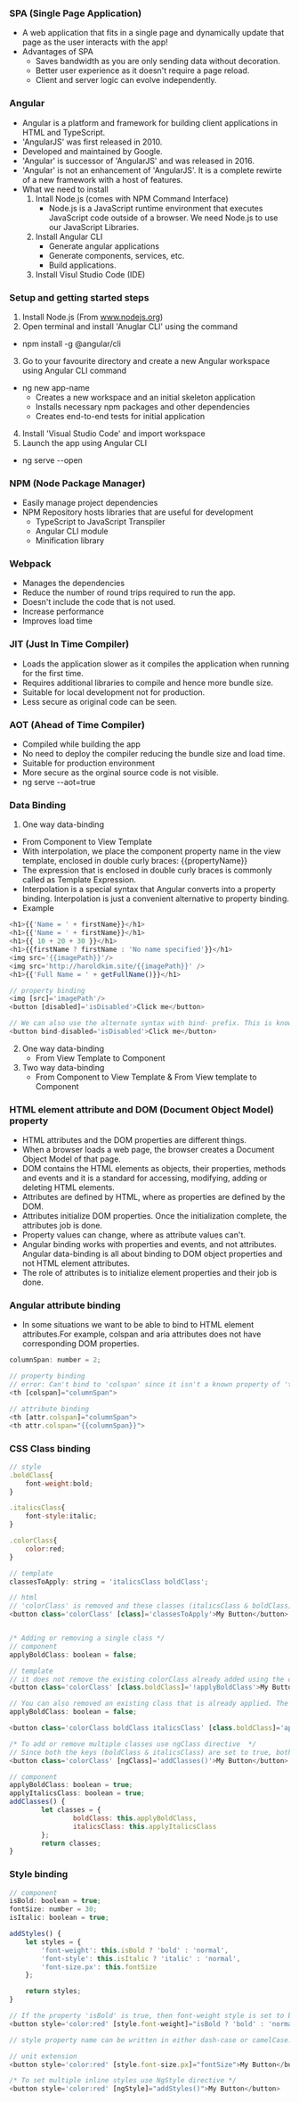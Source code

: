 ### SPA (Single Page Application)
- A web application that fits in a single page and dynamically update that page as the user interacts with the app!
- Advantages of SPA
	- Saves bandwidth as you are only sending data without decoration.
	- Better user experience as it doesn't require a page reload.
	- Client and server logic can evolve independently.

### Angular
- Angular is a platform and framework for building client applications in HTML and TypeScript.
- 'AngularJS' was first released in 2010.
- Developed and maintained by Google.
- 'Angular' is successor of 'AngularJS' and was released in 2016.
- 'Angular' is not an enhancement of 'AngularJS'. It is a complete rewirte of a new framework with a host of features.
- What we need to install
	1. Intall Node.js (comes with NPM Command Interface)
		- Node.js is a JavaScript runtime environment that executes JavaScript code outside of a browser. We need Node.js to use our JavaScript Libraries.
	1. Install Angular CLI
		- Generate angular applications
		- Generate components, services, etc.
		- Build applications.
	1. Install Visul Studio Code (IDE)

### Setup and getting started steps
1. Install Node.js (From www.nodejs.org)
2. Open terminal and install 'Anuglar CLI' using the command
- npm install -g @angular/cli
3. Go to your favourite directory and create a new Angular workspace using Angular CLI command
- ng new app-name
	- Creates a new workspace and an initial skeleton application
	- Installs necessary npm packages and other dependencies
	- Creates end-to-end tests for initial application
4. Install 'Visual Studio Code' and import workspace
5. Launch the app using Angular CLI
- ng serve --open

### NPM (Node Package Manager)
- Easily manage project dependencies
- NPM Repository hosts libraries that are useful for development
	- TypeScript to JavaScript Transpiler
	- Angular CLI module
	- Minification library
### Webpack
- Manages the dependencies
- Reduce the number of round trips required to run the app.
- Doesn't include the code that is not used.
- Increase performance
- Improves load time

### JIT (Just In Time Compiler)
- Loads the application slower as it compiles the application when running for the first time.
- Requires additional libraries to compile and hence more bundle size.
- Suitable for local development not for production.
- Less secure as original code can be seen.

### AOT (Ahead of Time Compiler)
- Compiled while building the app
- No need to deploy the compiler reducing the bundle size and load time.
- Suitable for production environment
- More secure as the orginal source code is not visible.
- ng serve --aot=true

### Data Binding 
1. One way data-binding
- From Component to View Template
- With interpolation, we place the component property name in the view template, enclosed in double curly braces: {{propertyName}}
- The expression that is enclosed in double curly braces is commonly called as Template Expression.
- Interpolation is a special syntax that Angular converts into a property binding. Interpolation is just a convenient alternative to property binding. 
- Example
```js
<h1>{{'Name = ' + firstName}}</h1>
<h1>{{'Name = ' + firstName}}</h1>
<h1>{{ 10 + 20 + 30 }}</h1>
<h1>{{firstName ? firstName : 'No name specified'}}</h1>
<img src='{{imagePath}}'/>
<img src='http://haroldkim.site/{{imagePath}}' />
<h1>{{'Full Name = ' + getFullName()}}</h1>

// property binding
<img [src]='imagePath'/>
<button [disabled]='isDisabled'>Click me</button>

// We can also use the alternate syntax with bind- prefix. This is known as canonical form
<button bind-disabled='isDisabled'>Click me</button>
```
2. One way data-binding
	- From View Template to Component
3. Two way data-binding	
	- From Component to View Template & From View template to Component

### HTML element attribute and DOM (Document Object Model) property
- HTML attributes and the DOM properties are different things.
- When a browser loads a web page, the browser creates a Document Object Model of that page.
- DOM contains the HTML elements as objects, their properties, methods and events and it is a standard for accessing, modifying, adding or deleting HTML elements.
- Attributes are defined by HTML, where as properties are defined by the DOM.
- Attributes initialize DOM properties. Once the initialization complete, the attributes job is done.
- Property values can change, where as attribute values can't.
- Angular binding works with properties and events, and not attributes. Angular data-binding is all about binding to DOM object properties and not HTML element attributes.
- The role of attributes is to initialize element properties and their job is done.

### Angular attribute binding
- In some situations we want to be able to bind to HTML element attributes.For example, colspan and aria attributes does not have corresponding DOM properties.
```js
columnSpan: number = 2;

// property binding
// error: Can't bind to 'colspan' since it isn't a known property of 'th'
<th [colspan]="columnSpan">

// attribute binding
<th [attr.colspan]="columnSpan">
<th attr.colspan="{{columnSpan}}">
```

### CSS Class binding
```js
// style
.boldClass{
    font-weight:bold;
}

.italicsClass{
    font-style:italic;
}

.colorClass{
    color:red;
}

// template
classesToApply: string = 'italicsClass boldClass';

// html
// 'colorClass' is removed and these classes (italicsClass & boldClass) are added.
<button class='colorClass' [class]='classesToApply'>My Button</button>


/* Adding or removing a single class */
// component
applyBoldClass: boolean = false;

// template
// it does not remove the existing colorClass already added using the class attribute.
<button class='colorClass' [class.boldClass]='!applyBoldClass'>My Button</button>

// You can also removed an existing class that is already applied. The class binding removes the boldClass.
applyBoldClass: boolean = false;

<button class='colorClass boldClass italicsClass' [class.boldClass]='applyBoldClass'>My Button</button>

/* To add or remove multiple classes use ngClass directive  */
// Since both the keys (boldClass & italicsClass) are set to true, both classes will be added to the button element
<button class='colorClass' [ngClass]='addClasses()'>My Button</button>

// component
applyBoldClass: boolean = true;
applyItalicsClass: boolean = true;
addClasses() {
		let classes = {
				boldClass: this.applyBoldClass,
				italicsClass: this.applyItalicsClass
		};
		return classes;
}
```

### Style binding 
```js
// component
isBold: boolean = true;
fontSize: number = 30;
isItalic: boolean = true;

addStyles() {
	let styles = {
		'font-weight': this.isBold ? 'bold' : 'normal',
		'font-style': this.isItalic ? 'italic' : 'normal',
		'font-size.px': this.fontSize
	};

	return styles;
}

// If the property 'isBold' is true, then font-weight style is set to bold else normal.
<button style='color:red' [style.font-weight]="isBold ? 'bold' : 'normal'">My Button</button>

// style property name can be written in either dash-case or camelCase. (font-size or fontWeight)

// unit extension
<button style='color:red' [style.font-size.px]="fontSize">My Button</button>

/* To set multiple inline styles use NgStyle directive */
<button style='color:red' [ngStyle]="addStyles()">My Button</button>

```
